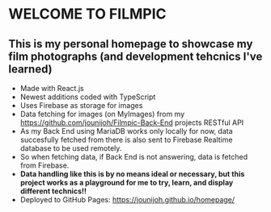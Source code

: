 # WELCOME TO FILMPIC
## This is my personal homepage to showcase my film photographs (and development tehcnics I've learned)
- Made with React.js 
- Newest additions coded with TypeScript
- Uses Firebase as storage for images 
- Data fetching for images (on MyImages) from my https://github.com/jounijoh/Filmpic-Back-End projects RESTful API
- As my Back End using MariaDB works only locally for now, data succesfully fetched from there is also sent to Firebase Realtime database to be used remotely.
- So when fetching data, if Back End is not answering, data is fetched from Firebase.
- **Data handling like this is by no means ideal or necessary, but this project works as a playground for me to try, learn, and display different technics!!** 
- Deployed to  GitHub Pages: https://jounijoh.github.io/homepage/
